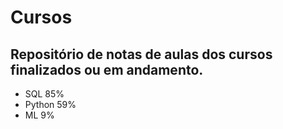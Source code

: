 # Cursos
## Repositório de notas de aulas dos cursos finalizados ou em andamento.

- SQL 85%
- Python 59%
- ML 9%
